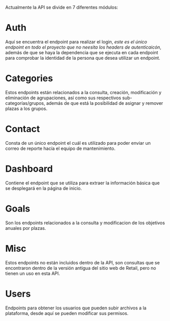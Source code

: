 Actualmente la API se divide en 7 diferentes módulos:

# Auth

Aquí se encuentra el endpoint para realizar el login, *este es el único endpoint en todo el proyecto que no neesita los headers de autenticaicón*, además de que se haya la dependencia que se ejecuta en cada endpoint para comprobar la identidad de la persona que desea utilizar un endpoint.

# Categories

Estos endpoints están relacionados a la consulta, creación, modificación y eliminación de agrupaciones, así como sus respectivos sub-categorías/grupos, además de que está la posibilidad de asignar y remover plazas a los grupos.

# Contact

Consta de un único endpoint el cuál es utilizado para poder enviar un correo de reporte hacía el equipo de mantenimiento.

# Dashboard

Contiene el endpoint que se utiliza para extraer la información básica que se desplegará en la página de inicio.

# Goals

Son los endpoints relacionados a la consulta y modificacion de los objetivos anuales por plazas.

# Misc

Estos endpoints no están incluidos dentro de la API, son consultas que se encontraron dentro de la versión antigua del sitio web de Retail, pero no tienen un uso en esta API.

# Users

Endpoints para obtener los usuarios que pueden subir archivos a la plataforma, desde aquí se pueden modificar sus permisos.
